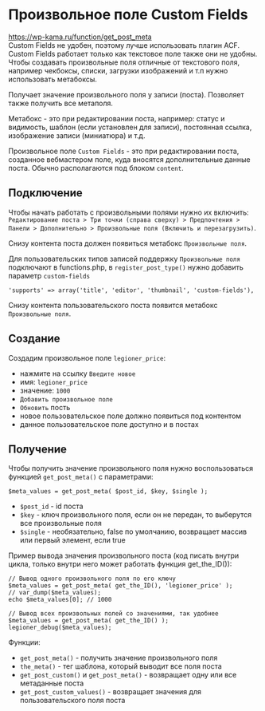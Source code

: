 # Произвольное поле Custom Fields
https://wp-kama.ru/function/get_post_meta  
Custom Fields не удобен, поэтому лучше использовать плагин ACF.  
Custom Fields работает только как текстовое поле также они не удобны.  
Чтобы создавать произвольные поля отличные от текстового поля, например чекбоксы, списки, загрузки изображений и т.п нужно использовать метабоксы.

Получает значение произвольного поля у записи (поста). Позволяет также получить все метаполя.

Метабокс - это при редактировании поста, например: статус и видимость, шаблон (если установлен для записи), постоянная ссылка, изображение записи (миниатюра) и т.д.

Произвольное поле `Custom Fields` - это при редактировании поста, созданное вебмастером поле, куда вносятся дополнительные данные поста. Обычно располагаются под блоком `content`.

## Подключение
Чтобы начать работать с произвольными полями нужно их включить: `Редактирование поста > Три точки (справа сверху) > Предпочтения > Панели > Дополнительно > Произвольные поля (Включить и перезагрузить)`.

Снизу контента поста должен появиться метабокс `Произвольные поля`.

Для пользовательских типов записей поддержку `Произвольные поля` подключают в functions.php, в `register_post_type()` нужно добавить параметр `custom-fields`

    'supports' => array('title', 'editor', 'thumbnail', 'custom-fields'),

Снизу контента пользовательского поста появится метабокс `Произвольные поля`.

## Создание
Создадим произвольное поле `legioner_price`:
- нажмите на ссылку `Введите новое`
- имя: `legioner_price`
- значение: `1000`
- `Добавить произвольное поле`
- `Обновить` пость
- новое пользовательское поле должно появиться под контентом
- данное пользовательское поле доступно и в постах

## Получение
Чтобы получить значение произвольного поля нужно воспользоваться функцией `get_post_meta()` с параметрами:

    $meta_values = get_post_meta( $post_id, $key, $single );

- `$post_id` - id поста
- `$key` - ключ произвольного поля, если он не передан, то выберутся все произвольные поля
- `$single` - необязательно, false по умолчанию, возвращает массив или первый элемент, если true

Пример вывода значения произвольного поста (код писать внутри цикла, только внутри него может работать функция get_the_ID()):

    // Вывод одного произвольного поля по его ключу
    $meta_values = get_post_meta( get_the_ID(), 'legioner_price' );
    // var_dump($meta_values);
    echo $meta_values[0]; // 1000

    // Вывод всех произвольных полей со значениями, так удобнее
    $meta_values = get_post_meta( get_the_ID() );
    legioner_debug($meta_values);

Функции:
- `get_post_meta()` - получить значение произвольного поля
- `the_meta()` -  тег шаблона, который выводит все поля поста
- `get_post_custom()` и `get_post_meta()` - возвращает одну или все метаданные поста
- `get_post_custom_values()` - возвращает значения для пользовательского поля поста
